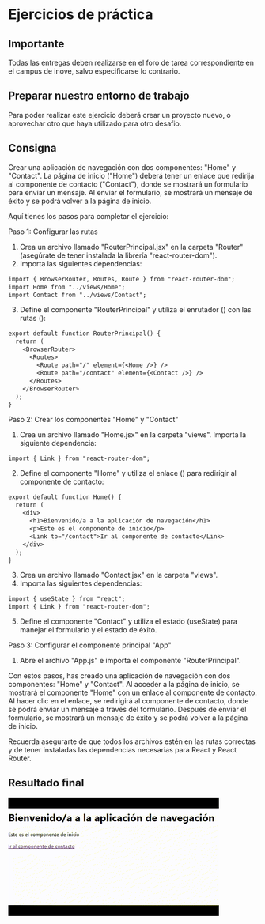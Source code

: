 # Ejercicios de práctica
## Importante
Todas las entregas deben realizarse en el foro de tarea correspondiente en el campus de inove, salvo especificarse lo contrario.

## Preparar nuestro entorno de trabajo
Para poder realizar este ejercicio deberá crear un proyecto nuevo, o aprovechar otro que haya utilizado para otro desafio.

## Consigna
Crear una aplicación de navegación con dos componentes: "Home" y "Contact". La página de inicio ("Home") deberá tener un enlace que redirija al componente de contacto ("Contact"), donde se mostrará un formulario para enviar un mensaje. Al enviar el formulario, se mostrará un mensaje de éxito y se podrá volver a la página de inicio.

Aquí tienes los pasos para completar el ejercicio:

Paso 1: Configurar las rutas

1. Crea un archivo llamado "RouterPrincipal.jsx" en la carpeta "Router" (asegúrate de tener instalada la librería "react-router-dom").
2. Importa las siguientes dependencias:

```
import { BrowserRouter, Routes, Route } from "react-router-dom";
import Home from "../views/Home";
import Contact from "../views/Contact";
```

3. Define el componente "RouterPrincipal" y utiliza el enrutador (<BrowserRouter>) con las rutas (<BrowserRouter>):

```
export default function RouterPrincipal() {
  return (
    <BrowserRouter>
      <Routes>
        <Route path="/" element={<Home />} />
        <Route path="/contact" element={<Contact />} />
      </Routes>
    </BrowserRouter>
  );
}

```

Paso 2: Crear los componentes "Home" y "Contact"

1. Crea un archivo llamado "Home.jsx" en la carpeta "views".
   Importa la siguiente dependencia:

```
import { Link } from "react-router-dom";

```

2. Define el componente "Home" y utiliza el enlace (<Link>) para redirigir al componente de contacto:

```
export default function Home() {
  return (
    <div>
      <h1>Bienvenido/a a la aplicación de navegación</h1>
      <p>Este es el componente de inicio</p>
      <Link to="/contact">Ir al componente de contacto</Link>
    </div>
  );
}

```

3. Crea un archivo llamado "Contact.jsx" en la carpeta "views".
4. Importa las siguientes dependencias:

```
import { useState } from "react";
import { Link } from "react-router-dom";

```

5. Define el componente "Contact" y utiliza el estado (useState) para manejar el formulario y el estado de éxito.

Paso 3: Configurar el componente principal "App"

1. Abre el archivo "App.js" e importa el componente "RouterPrincipal".

Con estos pasos, has creado una aplicación de navegación con dos componentes: "Home" y "Contact". Al acceder a la página de inicio, se mostrará el componente "Home" con un enlace al componente de contacto. Al hacer clic en el enlace, se redirigirá al componente de contacto, donde se podrá enviar un mensaje a través del formulario. Después de enviar el formulario, se mostrará un mensaje de éxito y se podrá volver a la página de inicio.

Recuerda asegurarte de que todos los archivos estén en las rutas correctas y de tener instaladas las dependencias necesarias para React y React Router.

## Resultado final

![ResultadoFinalNameList](Ejercicio1.gif)